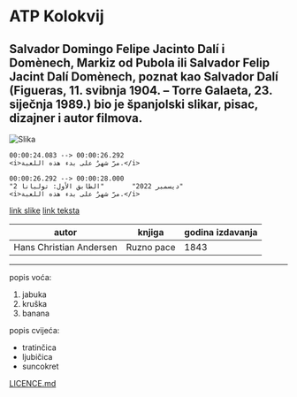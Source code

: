 # ATP Kolokvij

## Salvador Domingo Felipe Jacinto Dalí i Domènech, Markiz od Pubola ili Salvador Felip Jacint Dalí Domènech, poznat kao Salvador Dalí (Figueras, 11. svibnja 1904. – Torre Galaeta, 23. siječnja 1989.) bio je španjolski slikar, pisac, dizajner i autor filmova.
![Slika](https://images.pexels.com/photos/30355497/pexels-photo-30355497/free-photo-of-life-buoy-on-boat-in-nice-harbor-france.jpeg?auto=compress&cs=tinysrgb&w=1260&h=750&dpr=1)

```
00:00:24.083 --> 00:00:26.292
<i>مرّ شهرٌ على بدء هذه اللعبة.</i>

00:00:26.292 --> 00:00:28.000
"2 ديسمبر 2022"       "الطابق الأول: تولبانا"
<i>مرّ شهرٌ على بدء هذه اللعبة.</i>
```
[link slike](https://www.pexels.com/photo/life-buoy-on-boat-in-nice-harbor-france-30355497/)
[link teksta](https://hr.wikipedia.org/wiki/Glavna_stranica)

|autor| knjiga| godina izdavanja|
------|--------|----------------|
|Hans Christian Andersen| Ruzno pace| 1843|
-------------------------------------------

popis voća:
1. jabuka
2. kruška
3. banana 

popis cvijeća:
- tratinčica
- ljubičica
- suncokret

[LICENCE.md](https://github.com/ana1312ana/atp-kolokvij/blob/main/LICENSE.md)
